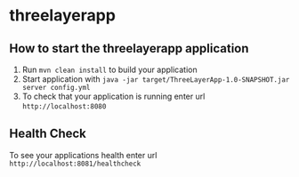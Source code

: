 # threelayerapp

How to start the threelayerapp application
---

1. Run `mvn clean install` to build your application
1. Start application with `java -jar target/ThreeLayerApp-1.0-SNAPSHOT.jar server config.yml`
1. To check that your application is running enter url `http://localhost:8080`

Health Check
---

To see your applications health enter url `http://localhost:8081/healthcheck`
